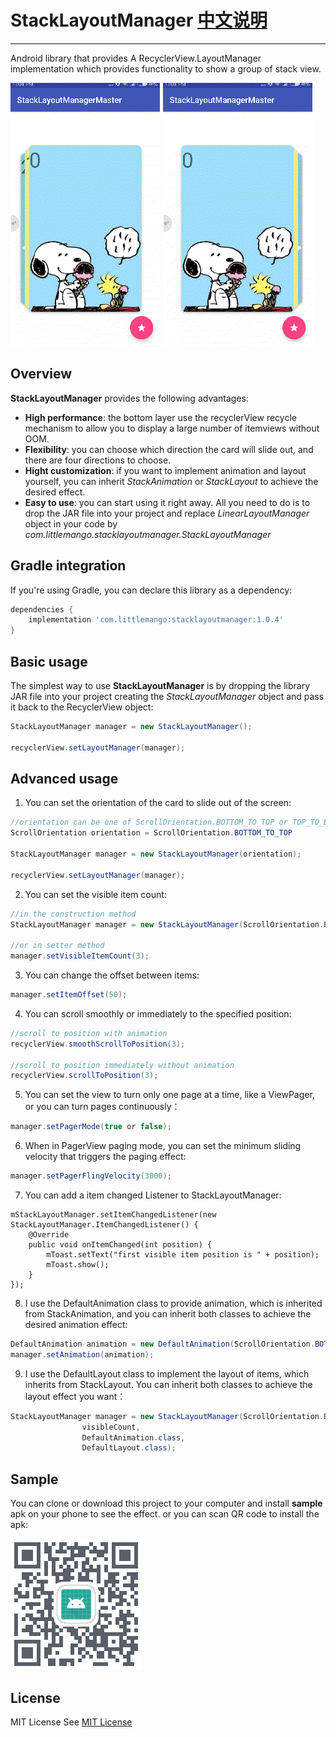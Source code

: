 # StackLayoutManager [中文说明](README_CN.md)
--------

Android library that provides A RecyclerView.LayoutManager implementation which provides functionality to show a group of stack view.

![IMG](gif/sample1.gif)
![IMG](gif/sample2.gif)

Overview
--------

**StackLayoutManager** provides the following advantages:

* **High performance**: the bottom layer use the recyclerView recycle mechanism to allow you to display a large number of itemviews without OOM.
* **Flexibility**: you can choose which direction the card will slide out, and there are four directions to choose.
* **Hight customization**: if you want to implement animation and layout yourself, you can inherit *StackAnimation* or *StackLayout* to achieve the desired effect.
* **Easy to use**: you can start using it right away. All you need to do
is to drop the JAR file into your project and replace *LinearLayoutManager* object in your code by *com.littlemango.stacklayoutmanager.StackLayoutManager*

Gradle integration
------------------

If you're using Gradle, you can declare this library as a dependency:

```groovy
dependencies {
    implementation 'com.littlemango:stacklayoutmanager:1.0.4'
}
```

Basic usage
-----------

The simplest way to use **StackLayoutManager** is by dropping the library JAR file into your project
creating the *StackLayoutManager* object and pass it back to the RecyclerView object:

```java
StackLayoutManager manager = new StackLayoutManager();

recyclerView.setLayoutManager(manager);
```

Advanced usage
--------------

1. You can set the orientation of the card to slide out of the screen:

```java
//orientation can be one of ScrollOrientation.BOTTOM_TO_TOP or TOP_TO_BOTTOM or RIGHT_TO_LEFT or LEFT_TO_RIGHT
ScrollOrientation orientation = ScrollOrientation.BOTTOM_TO_TOP

StackLayoutManager manager = new StackLayoutManager(orientation);

recyclerView.setLayoutManager(manager);
```

2. You can set the visible item count:
```java
//in the construction method
StackLayoutManager manager = new StackLayoutManager(ScrollOrientation.BOTTOM_TO_TOP, 3);

//or in setter method
manager.setVisibleItemCount(3);
```

3. You can change the offset between items:

```java
manager.setItemOffset(50);
```

4. You can scroll smoothly or immediately to the specified position:
```java
//scroll to position with animation
recyclerView.smoothScrollToPosition(3);

//scroll to position immediately without animation
recyclerView.scrollToPosition(3);
```
5. You can set the view to turn only one page at a time, like a ViewPager, or you can turn pages continuously：
```java
manager.setPagerMode(true or false);
```

6. When in PagerView paging mode, you can set the minimum sliding velocity that triggers the paging effect:
```java
manager.setPagerFlingVelocity(3000);
```

7. You can add a item changed Listener to StackLayoutManager:
```
mStackLayoutManager.setItemChangedListener(new StackLayoutManager.ItemChangedListener() {
    @Override
    public void onItemChanged(int position) {
        mToast.setText("first visible item position is " + position);
        mToast.show();
    }
});
```

8. I use the DefaultAnimation class to provide animation, which is inherited from StackAnimation, and you can inherit both classes to achieve the desired animation effect:
```java
DefaultAnimation animation = new DefaultAnimation(ScrollOrientation.BOTTOM_TO_TOP, visibleCount);
manager.setAnimation(animation);
```
9. I use the DefaultLayout class to implement the layout of items, which inherits from StackLayout. You can inherit both classes to achieve the layout effect you want：
```java
StackLayoutManager manager = new StackLayoutManager(ScrollOrientation.BOTTOM_TO_TOP, 
                visibleCount,
                DefaultAnimation.class,
                DefaultLayout.class);
```

Sample
-------
You can clone or download this project to your computer and install **sample** apk on your phone to see the effect.
or you can scan QR code to install the apk:

![IMG](sample.png)

License
-------
MIT License
See [MIT License](LICENSE)

